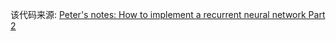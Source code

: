 该代码来源: [Peter's notes: How to implement a recurrent neural network Part 2](http://peterroelants.github.io/posts/rnn_implementation_part02/)  